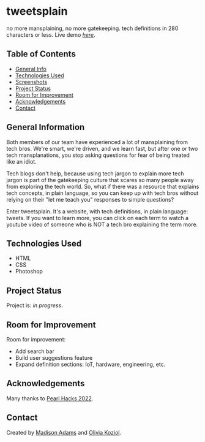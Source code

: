 # tweetsplain
no more mansplaining, no more gatekeeping.
tech definitions in 280 characters or less.
Live demo [_here_](https://tweetsplain.netlify.app/).

## Table of Contents
* [General Info](#general-information)
* [Technologies Used](#technologies-used)
* [Screenshots](#screenshots)
* [Project Status](#project-status)
* [Room for Improvement](#room-for-improvement)
* [Acknowledgements](#acknowledgements)
* [Contact](#contact)

## General Information
Both members of our team have experienced a lot of mansplaining from tech bros. We're smart, we're driven, and we learn fast, but after one or two tech mansplanations, you stop asking questions for fear of being treated like an idiot.

Tech blogs don't help, because using tech jargon to explain more tech jargon is part of the gatekeeping culture that scares so many people away from exploring the tech world. So, what if there was a resource that explains tech concepts, in plain language, so you can keep up with tech bros without relying on their "let me teach you" responses to simple questions? 
 
Enter tweetsplain. It's a website, with tech definitions, in plain language: tweets. If you want to learn more, you can click on each term to watch a youtube video of someone who is NOT a tech bro explaining the term more.

## Technologies Used
- HTML
- CSS 
- Photoshop


## Project Status
Project is: _in progress_.


## Room for Improvement
Room for improvement:
- Add search bar
- Build user suggestions feature
- Expand definition sections: IoT, hardware, engineering, etc.


## Acknowledgements
Many thanks to [Pearl Hacks 2022](https://pearlhacks.com/index.html).


## Contact
Created by [Madison Adams](madcadams@gmail.com) and [Olivia Koziol](https://www.linkedin.com/in/olivia-koziol/).
